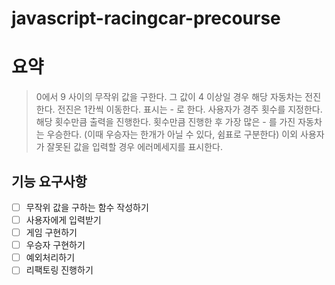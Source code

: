 # javascript-racingcar-precourse

# 요약

> 0에서 9 사이의 무작위 값을 구한다. 그 값이 4 이상일 경우 해당 자동차는 전진한다.
> 전진은 1칸씩 이동한다. 표시는 - 로 한다.
> 사용자가 경주 횟수를 지정한다. 해당 횟수만큼 출력을 진행한다.
> 횟수만큼 진행한 후 가장 많은 - 를 가진 자동차는 우승한다. (이때 우승자는 한개가 아닐 수 있다, 쉼표로 구분한다)
> 이외 사용자가 잘못된 값을 입력할 경우 에러메세지를 표시한다.

## 기능 요구사항

- [ ] 무작위 값을 구하는 함수 작성하기
- [ ] 사용자에게 입력받기
- [ ] 게임 구현하기
- [ ] 우승자 구현하기
- [ ] 예외처리하기
- [ ] 리팩토링 진행하기

